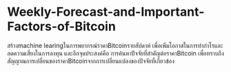 # Weekly-Forecast-and-Important-Factors-of-Bitcoin
สร้างmachine learingในการพยากรณ์ราคาBitcoinรายสัปดาห์ เพื่อเพิ่มโอกาสในการทำกำไรและลดความเสี่ยงในการลงทุน และอีกจุดประสงค์คือ การค้นหาปัจจัยที่สำคัญต่อราคาBitcoin เพื่อทราบถึงสัญญาณการเปลี่ยนของราคาBitcoinจากการเปลี่ยนแปลงของปัจจัยที่เกี่ยวข้อง
